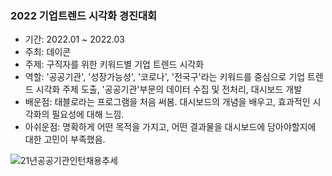 ### 2022 기업트렌드 시각화 경진대회 

- 기간: 2022.01 ~ 2022.03
- 주최: 데이콘
- 주제: 구직자를 위한 키워드별 기업 트렌드 시각화 
- 역할: '공공기관', '성장가능성', '코로나', '전국구'라는 키워드를 중심으로 기업 트렌드 시각화 주제 도출, '공공기관'부문의 데이터 수집 및 전처리, 대시보드 개발
- 배운점: 태블로라는 프로그램을 처음 써봄. 대시보드의 개념을 배우고, 효과적인 시각화의 필요성에 대해 느낌.
- 아쉬운점: 명확하게 어떤 목적을 가지고, 어떤 결과물을 대시보드에 담아야할지에 대한 고민이 부족했음.

![21년공공기관인턴채용추세](https://github.com/gyu-yeong/PROJECT/assets/139207337/23809b2d-3f05-4d12-a5c1-5994682e749d)
